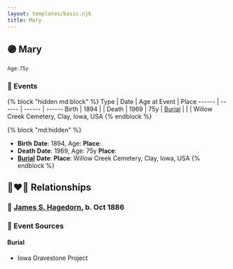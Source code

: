 ```yaml
---
layout: templates/basic.njk
title: Mary
---
```

## 🟣 Mary
<small>Age: 75y</small>


### 📆 Events

{% block "hidden md:block" %}
Type | Date | Age at Event | Place
------ | ------ | ------ | ------
Birth | 1894 |  |
Death | 1969 | 75y |
[Burial](#event-event-5) |  |  | Willow Creek Cemetery, Clay, Iowa, USA
{% endblock %}

{% block "md:hidden" %}
- **Birth**
**Date**: 1894, Age:
**Place**:
- **Death**
**Date**: 1969, Age: 75y
**Place**:
- **[Burial](#event-event-5)**
**Date**:
**Place**: Willow Creek Cemetery, Clay, Iowa, USA
{% endblock %}

## 👩‍❤️‍👨 Relationships

### 🔵 [James S. Hagedorn](/people/7/70562989), b. Oct 1886

### 📰 Event Sources

#### <a id="event-event-5"></a> Burial
* Iowa Gravestone Project
